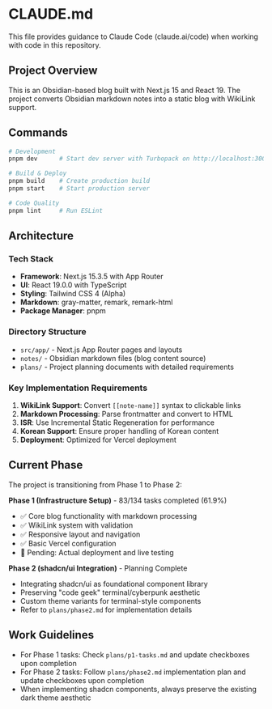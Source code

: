 # CLAUDE.md

This file provides guidance to Claude Code (claude.ai/code) when working with code in this repository.

## Project Overview

This is an Obsidian-based blog built with Next.js 15 and React 19. The project converts Obsidian markdown notes into a static blog with WikiLink support.

## Commands

```bash
# Development
pnpm dev      # Start dev server with Turbopack on http://localhost:3000

# Build & Deploy
pnpm build    # Create production build
pnpm start    # Start production server

# Code Quality
pnpm lint     # Run ESLint
```

## Architecture

### Tech Stack
- **Framework**: Next.js 15.3.5 with App Router
- **UI**: React 19.0.0 with TypeScript
- **Styling**: Tailwind CSS 4 (Alpha)
- **Markdown**: gray-matter, remark, remark-html
- **Package Manager**: pnpm

### Directory Structure
- `src/app/` - Next.js App Router pages and layouts
- `notes/` - Obsidian markdown files (blog content source)
- `plans/` - Project planning documents with detailed requirements

### Key Implementation Requirements
1. **WikiLink Support**: Convert `[[note-name]]` syntax to clickable links
2. **Markdown Processing**: Parse frontmatter and convert to HTML
3. **ISR**: Use Incremental Static Regeneration for performance
4. **Korean Support**: Ensure proper handling of Korean content
5. **Deployment**: Optimized for Vercel deployment

## Current Phase

The project is transitioning from Phase 1 to Phase 2:

**Phase 1 (Infrastructure Setup)** - 83/134 tasks completed (61.9%)
- ✅ Core blog functionality with markdown processing
- ✅ WikiLink system with validation
- ✅ Responsive layout and navigation
- ✅ Basic Vercel configuration
- 🔄 Pending: Actual deployment and live testing

**Phase 2 (shadcn/ui Integration)** - Planning Complete
- Integrating shadcn/ui as foundational component library
- Preserving "code geek" terminal/cyberpunk aesthetic
- Custom theme variants for terminal-style components
- Refer to `plans/phase2.md` for implementation details

## Work Guidelines

- For Phase 1 tasks: Check `plans/p1-tasks.md` and update checkboxes upon completion
- For Phase 2 tasks: Follow `plans/phase2.md` implementation plan and update checkboxes upon completion
- When implementing shadcn components, always preserve the existing dark theme aesthetic